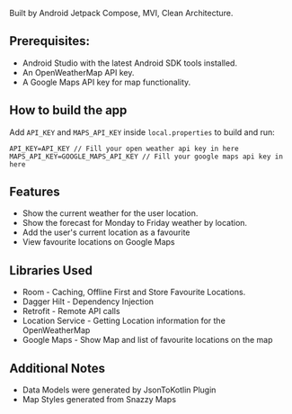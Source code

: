Built by Android Jetpack Compose, MVI, Clean Architecture.

## Prerequisites:

- Android Studio with the latest Android SDK tools installed.
- An OpenWeatherMap API key.
- A Google Maps API key for map functionality.

## How to build the app

Add  `API_KEY` and `MAPS_API_KEY` inside `local.properties` to build and run:

    API_KEY=API_KEY // Fill your open weather api key in here
    MAPS_API_KEY=GOOGLE_MAPS_API_KEY // Fill your google maps api key in here

## Features
- Show the current weather for the user location.
- Show the forecast for Monday to Friday weather by location.
- Add the user's current location as a favourite
- View favourite locations on Google Maps

## Libraries Used

- Room - Caching, Offline First  and Store Favourite Locations.
- Dagger Hilt - Dependency Injection
- Retrofit -  Remote API calls
- Location Service - Getting  Location information for the OpenWeatherMap
- Google Maps - Show Map and list of favourite locations on the map

## Additional Notes
- Data Models were generated by JsonToKotlin Plugin
- Map Styles generated from Snazzy Maps
